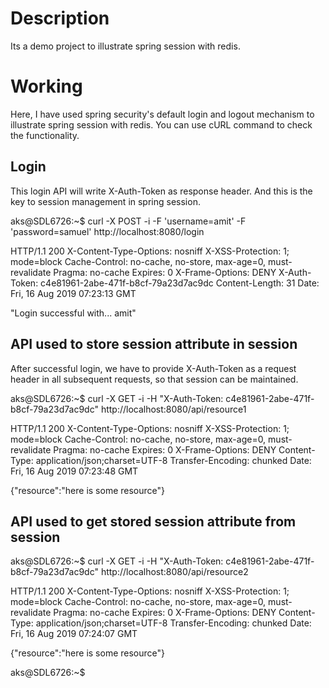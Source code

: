 # Description
Its a demo project to illustrate spring session with redis.

# Working
Here, I have used spring security's default login and logout mechanism to illustrate spring session with redis. You can use cURL command to check the functionality.

## Login
This login API will write X-Auth-Token as response header. And this is the key to session management in spring session.

aks@SDL6726:~$ curl -X POST -i -F 'username=amit' -F 'password=samuel' http://localhost:8080/login

HTTP/1.1 200
X-Content-Type-Options: nosniff
X-XSS-Protection: 1; mode=block
Cache-Control: no-cache, no-store, max-age=0, must-revalidate
Pragma: no-cache
Expires: 0
X-Frame-Options: DENY
X-Auth-Token: c4e81961-2abe-471f-b8cf-79a23d7ac9dc
Content-Length: 31
Date: Fri, 16 Aug 2019 07:23:13 GMT

"Login successful with... amit"

## API used to store session attribute in session 
After successful login, we have to provide X-Auth-Token as a request header in all subsequent requests, so that session can be maintained. 

aks@SDL6726:~$ curl -X GET -i -H "X-Auth-Token: c4e81961-2abe-471f-b8cf-79a23d7ac9dc" http://localhost:8080/api/resource1

HTTP/1.1 200
X-Content-Type-Options: nosniff
X-XSS-Protection: 1; mode=block
Cache-Control: no-cache, no-store, max-age=0, must-revalidate
Pragma: no-cache
Expires: 0
X-Frame-Options: DENY
Content-Type: application/json;charset=UTF-8
Transfer-Encoding: chunked
Date: Fri, 16 Aug 2019 07:23:48 GMT

{"resource":"here is some resource"}

## API used to get stored session attribute from session
aks@SDL6726:~$ curl -X GET -i -H "X-Auth-Token: c4e81961-2abe-471f-b8cf-79a23d7ac9dc" http://localhost:8080/api/resource2

HTTP/1.1 200
X-Content-Type-Options: nosniff
X-XSS-Protection: 1; mode=block
Cache-Control: no-cache, no-store, max-age=0, must-revalidate
Pragma: no-cache
Expires: 0
X-Frame-Options: DENY
Content-Type: application/json;charset=UTF-8
Transfer-Encoding: chunked
Date: Fri, 16 Aug 2019 07:24:07 GMT

{"resource":"here is some resource"}

aks@SDL6726:~$
